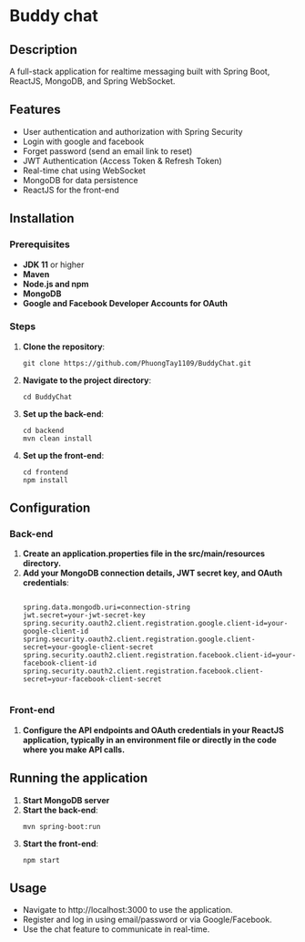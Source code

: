 <!DOCTYPE html>
<html lang="en">
<head>
    <meta charset="UTF-8">
    <meta name="viewport" content="width=device-width, initial-scale=1.0">
</head>
<body>
    <h1>Buddy chat</h1>
    <h2>Description</h2>
    <p>
       A full-stack application for realtime messaging built with Spring Boot, ReactJS, MongoDB, and Spring WebSocket.
    </p>    
    <h2>Features</h2>
    <ul>
         <li>User authentication and authorization with Spring Security</li>
        <li>Login with google and facebook</li>
        <li>Forget password (send an email link to reset)</li>
        <li>JWT Authentication (Access Token & Refresh Token)</li>
        <li>Real-time chat using WebSocket</li>
        <li>MongoDB for data persistence</li>
        <li>ReactJS for the front-end</li>
    </ul>
    <h2>Installation</h2>
    <h3>Prerequisites</h3>
    <ul>
        <li><strong>JDK 11</strong> or higher</li>
        <li><strong>Maven</strong></li>
        <li><strong>Node.js and npm</strong></li>
        <li><strong>MongoDB</strong></li>
      <li><strong>Google and Facebook Developer Accounts for OAuth</strong></li>
    </ul>    
    <h3>Steps</h3>
    <ol>
        <li><strong>Clone the repository</strong>:
            <pre><code>git clone https://github.com/PhuongTay1109/BuddyChat.git</code></pre>
        </li>
        <li><strong>Navigate to the project directory</strong>:
            <pre><code>cd BuddyChat</code></pre>
        </li>
        <li><strong>Set up the back-end</strong>:
            <pre><code>cd backend
mvn clean install</code></pre>
        </li>
        <li><strong>Set up the front-end</strong>:
            <pre><code>cd frontend
npm install</code></pre>
        </li>
    </ol>
   <h2>Configuration</h2>
    <h3>Back-end</h3>
    <ol>
        <li><strong>Create an application.properties file in the src/main/resources directory.</strong> </li>
        <li><strong>Add your MongoDB connection details, JWT secret key, and OAuth credentials</strong>:
            <pre><code>
spring.data.mongodb.uri=connection-string
jwt.secret=your-jwt-secret-key
spring.security.oauth2.client.registration.google.client-id=your-google-client-id
spring.security.oauth2.client.registration.google.client-secret=your-google-client-secret
spring.security.oauth2.client.registration.facebook.client-id=your-facebook-client-id
spring.security.oauth2.client.registration.facebook.client-secret=your-facebook-client-secret
            </code></pre>
        </li>
    </ol>
    <h3>Front-end</h3>
    <ol>
        <li><strong>Configure the API endpoints and OAuth credentials in your ReactJS application, typically in an environment file or directly in the code where you make API calls.</strong> </li>
    </ol>
     <h2>Running the application</h2> 
    <ol>
        <li><strong>Start MongoDB server</strong></li>
        <li><strong>Start the back-end</strong>:
            <pre><code>mvn spring-boot:run</code></pre>
        </li>
        <li><strong>Start the front-end</strong>:
            <pre><code>npm start</code></pre>
        </li>
    </ol>
    <h2>Usage</h2>
    <ul>
         <li>Navigate to http://localhost:3000 to use the application.</li>
        <li>Register and log in using email/password or via Google/Facebook.</li>
        <li>Use the chat feature to communicate in real-time.</li>
    </ul>
</body>
</html>
